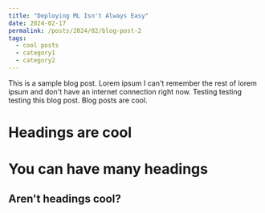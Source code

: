 ```yaml
---
title: "Deploying ML Isn't Always Easy"
date: 2024-02-17
permalink: /posts/2024/02/blog-post-2
tags:
  - cool posts
  - category1
  - category2
---
```


This is a sample blog post. Lorem ipsum I can't remember the rest of lorem ipsum and don't have an internet connection right now. Testing testing testing this blog post. Blog posts are cool.

Headings are cool
======

You can have many headings
======

Aren't headings cool?
------
